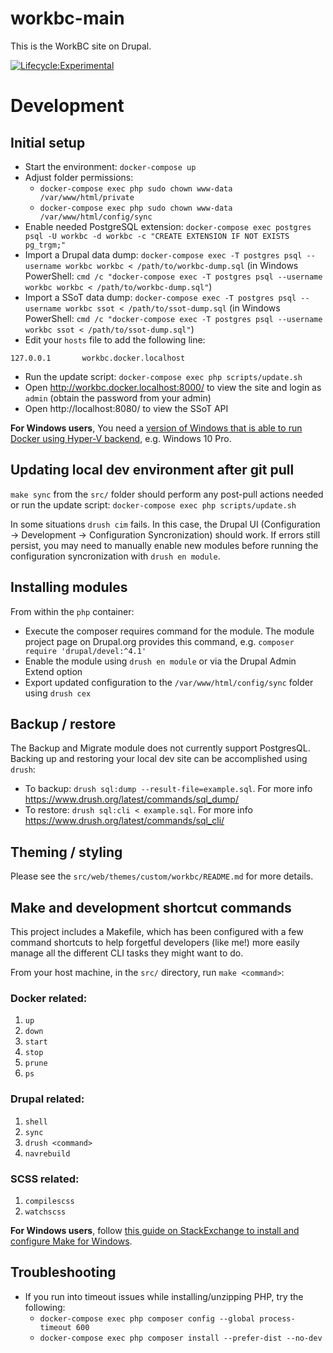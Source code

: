 workbc-main
===========

This is the WorkBC site on Drupal.

[![Lifecycle:Experimental](https://img.shields.io/badge/Lifecycle-Experimental-339999)](https://github.com/bcgov/workbc-ssot)

# Development
## Initial setup
- Start the environment: `docker-compose up`
- Adjust folder permissions:
  - `docker-compose exec php sudo chown www-data /var/www/html/private`
  - `docker-compose exec php sudo chown www-data /var/www/html/config/sync`
- Enable needed PostgreSQL extension: `docker-compose exec postgres psql -U workbc -d workbc -c "CREATE EXTENSION IF NOT EXISTS pg_trgm;"`
- Import a Drupal data dump: `docker-compose exec -T postgres psql --username workbc workbc < /path/to/workbc-dump.sql` (in Windows PowerShell: `cmd /c "docker-compose exec -T postgres psql --username workbc workbc < /path/to/workbc-dump.sql"`)
- Import a SSoT data dump: `docker-compose exec -T postgres psql --username workbc ssot < /path/to/ssot-dump.sql` (in Windows PowerShell: `cmd /c "docker-compose exec -T postgres psql --username workbc ssot < /path/to/ssot-dump.sql"`)
- Edit your `hosts` file to add the following line:
```
127.0.0.1       workbc.docker.localhost
```
- Run the update script: `docker-compose exec php scripts/update.sh`
- Open http://workbc.docker.localhost:8000/ to view the site and login as `admin` (obtain the password from your admin)
- Open http://localhost:8080/ to view the SSoT API

**For Windows users**, You need a [version of Windows that is able to run Docker using Hyper-V backend](https://docs.docker.com/desktop/windows/install/), e.g. Windows 10 Pro.

## Updating local dev environment after git pull
`make sync` from the `src/` folder should perform any post-pull actions needed
or run the update script: `docker-compose exec php scripts/update.sh`

In some situations `drush cim` fails. In this case, the Drupal UI (Configuration -> Development -> Configuration Syncronization) should work. 
If errors still persist, you may need to manually enable new modules before running the configuration syncronization with `drush en module`.

## Installing modules
From within the `php` container:
- Execute the composer requires command for the module. The module project page on Drupal.org provides this command, e.g. `composer require 'drupal/devel:^4.1'`
- Enable the module using `drush en module` or via the Drupal Admin Extend option
- Export updated configuration to the `/var/www/html/config/sync` folder using `drush cex`

## Backup / restore
The Backup and Migrate module does not currently support PostgresQL. Backing up and restoring your local dev site can be accomplished using `drush`:

- To backup: `drush sql:dump --result-file=example.sql`. For more info https://www.drush.org/latest/commands/sql_dump/
- To restore: `drush sql:cli < example.sql`. For more info https://www.drush.org/latest/commands/sql_cli/

## Theming / styling
Please see the `src/web/themes/custom/workbc/README.md` for more details.

## Make and development shortcut commands
This project includes a Makefile, which has been configured with a few command shortcuts to help forgetful developers (like me!) more easily manage all the different CLI tasks they might want to do.

From your host machine, in the `src/` directory, run `make <command>`:

### Docker related:
1. `up`
1. `down`
1. `start`
1. `stop`
1. `prune`
1. `ps`

### Drupal related:
1. `shell`
1. `sync`
1. `drush <command>`
1. `navrebuild`

### SCSS related:
1. `compilescss`
1. `watchscss`

**For Windows users**, follow [this guide on StackExchange to install and configure Make for Windows](https://superuser.com/a/1634350/221936).

## Troubleshooting

- If you run into timeout issues while installing/unzipping PHP, try the following:
  - `docker-compose exec php composer config --global process-timeout 600`
  - `docker-compose exec php composer install --prefer-dist --no-dev`
